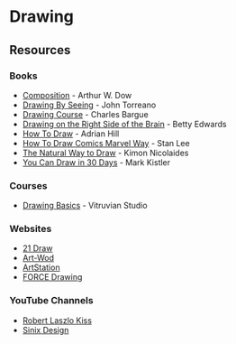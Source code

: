 # Drawing

## Resources

### Books

* [Composition](https://archive.org/details/compositionserie00dowa) - Arthur W. Dow
* [Drawing By Seeing](https://www.amazon.co.uk/dp/0810991705) - John Torreano
* [Drawing Course](https://archive.org/details/C.BargueDrawingCourse/mode/2up) - Charles Bargue
* [Drawing on the Right Side of the Brain](https://www.amazon.co.uk/Drawing-Right-Side-Brain-Creativity/dp/0285641778/) - Betty Edwards
* [How To Draw](https://www.amazon.co.uk/gp/product/0330130188/) - Adrian Hill
* [How To Draw Comics Marvel Way](https://www.amazon.co.uk/gp/product/0671530771/) - Stan Lee
* [The Natural Way to Draw](https://www.amazon.co.uk/gp/product/0395530075/) - Kimon Nicolaides
* [You Can Draw in 30 Days](https://www.amazon.co.uk/You-Can-Draw-Days-Landscapes/dp/0738212415) - Mark Kistler

### Courses

* [Drawing Basics](https://vitruvianstudio.com/course/drawing-basics/) - Vitruvian Studio

### Websites

* [21 Draw](https://www.21-draw.com)
* [Art-Wod](https://artwod.com)
* [ArtStation](https://www.artstation.com)
* [FORCE Drawing](https://www.drawingforce.com)

### YouTube Channels

* [Robert Laszlo Kiss](https://www.youtube.com/c/robertlkiss/videos)
* [Sinix Design](https://www.youtube.com/user/sinixdesign)
